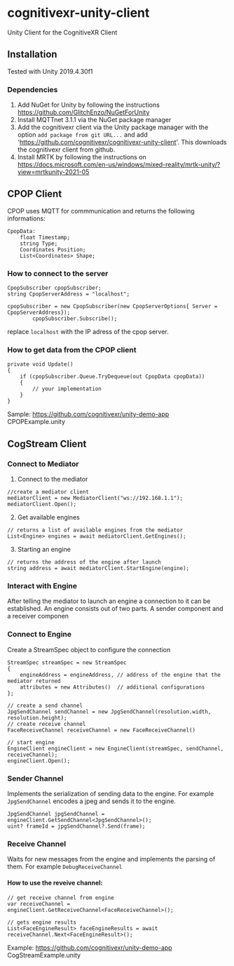 # cognitivexr-unity-client
Unity Client for the CognitiveXR Client

## Installation

Tested with Unity 2019.4.30f1

### Dependencies

1. Add NuGet for Unity by following the instructions https://github.com/GlitchEnzo/NuGetForUnity
2. Install MQTTnet 3.1.1 via the NuGet package manager
3. Add the cognitivexr client via the Unity package manager with the option ```add package from git URL...``` and add 'https://github.com/cognitivexr/cognitivexr-unity-client'. This downloads the cognitivexr client from github.
4. Install MRTK by following the instructions on https://docs.microsoft.com/en-us/windows/mixed-reality/mrtk-unity/?view=mrtkunity-2021-05

## CPOP Client

CPOP uses MQTT for commmunication and returns the following informations:
```
CpopData:
    float Timestamp;
    string Type;
    Coordinates Position;
    List<Coordinates> Shape;
```

### How to connect to the server
```
CpopSubscriber cpopSubscriber;
string CpopServerAddress = "localhost";

cpopSubscriber = new CpopSubscriber(new CpopServerOptions{ Server = CpopServerAddress});
        cpopSubscriber.Subscribe();
```
replace `localhost` with the IP adress of the cpop server.

### How to get data from the CPOP client

```
private void Update()
{
    if (cpopSubscriber.Queue.TryDequeue(out CpopData cpopData))
    {
        // your implementation
    }
}
```
Sample: https://github.com/cognitivexr/unity-demo-app CPOPExample.unity

## CogStream Client

### Connect to Mediator
1. Connect to the mediator

```
//create a mediator client
mediatorClient = new MediatorClient("ws://192.168.1.1");
mediatorClient.Open();
```
2. Get available engines

```
// returns a list of available engines from the mediator 
List<Engine> engines = await mediatorClient.GetEngines();
```

3. Starting an engine
```
// returns the address of the engine after launch
string address = await mediatorClient.StartEngine(engine);
```

### Interact with Engine
After telling the mediator to launch an engine a connection to it can be established.
An engine consists out of two parts. A sender component and a receiver componen


### Connect to Engine

Create a StreamSpec object to configure the connection
```
StreamSpec streamSpec = new StreamSpec
{
    engineAddress = engineAddress, // address of the engine that the mediator returned
    attributes = new Attributes()  // additional configurations
};
```

```
// create a send channel
JpgSendChannel sendChannel = new JpgSendChannel(resolution.width, resolution.height);
// create receive channel
FaceReceiveChannel receiveChannel = new FaceReceiveChannel()

// start engine
EngineClient engineClient = new EngineClient(streamSpec, sendChannel, receiveChannel);
engineClient.Open();
```

### Sender Channel
Implements the serialization of sending data to the engine. For example `JpgSendChannel` encodes a jpeg and sends it to the engine.

```
JpgSendChannel jpgSendChannel = engineClient.GetSendChannel<JpgSendChannel>();
uint? frameId = jpgSendChannel?.Send(frame);
```

### Receive Channel
Waits for new messages from the engine and implements the parsing of them.
For example `DebugReceiveChannel` 

#### How to use the reveive channel:
```
// get receive channel from engine
var receiveChannel = engineClient.GetReceiveChannel<FaceReceiveChannel>();

// gets engine results 
List<FaceEngineResult> faceEngineResults = await receiveChannel.Next<FaceEngineResult>();
```
Example: https://github.com/cognitivexr/unity-demo-app CogStreamExample.unity
